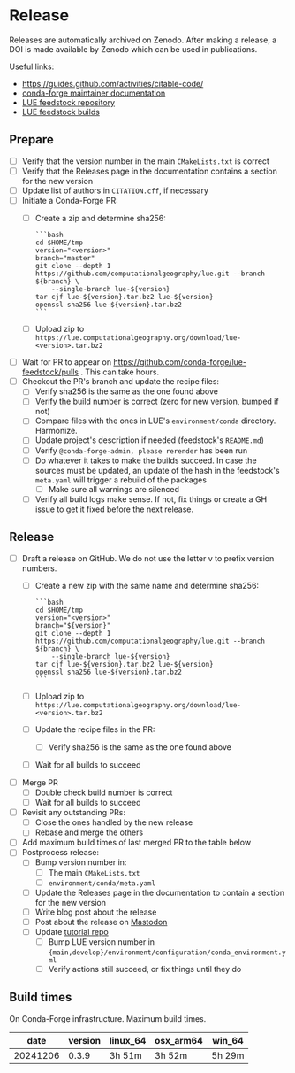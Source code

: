 # Release

Releases are automatically archived on Zenodo. After making a release, a DOI is made available by Zenodo which
can be used in publications.

Useful links:

- <https://guides.github.com/activities/citable-code/>
- [conda-forge maintainer documentation](https://conda-forge.org/docs/maintainer/)
- [LUE feedstock repository](https://github.com/conda-forge/lue-feedstock)
- [LUE feedstock builds](https://dev.azure.com/conda-forge/feedstock-builds/_build?definitionId=10907&_a=summary)

## Prepare

- [ ] Verify that the version number in the main `CMakeLists.txt` is correct
- [ ] Verify that the Releases page in the documentation contains a section for the new version
- [ ] Update list of authors in `CITATION.cff`, if necessary
- [ ] Initiate a Conda-Forge PR:
  - [ ] Create a zip and determine sha256:

        ```bash
        cd $HOME/tmp
        version="<version>"
        branch="master"
        git clone --depth 1 https://github.com/computationalgeography/lue.git --branch ${branch} \
            --single-branch lue-${version}
        tar cjf lue-${version}.tar.bz2 lue-${version}
        openssl sha256 lue-${version}.tar.bz2
        ```

  - [ ] Upload zip to `https://lue.computationalgeography.org/download/lue-<version>.tar.bz2`
- [ ] Wait for PR to appear on <https://github.com/conda-forge/lue-feedstock/pulls> . This can take hours.
- [ ] Checkout the PR's branch and update the recipe files:
  - [ ] Verify sha256 is the same as the one found above
  - [ ] Verify the build number is correct (zero for new version, bumped if not)
  - [ ] Compare files with the ones in LUE's `environment/conda` directory. Harmonize.
  - [ ] Update project's description if needed (feedstock's `README.md`)
  - [ ] Verify `@conda-forge-admin, please rerender` has been run
  - [ ] Do whatever it takes to make the builds succeed. In case the sources must be updated, an update of
          the hash in the feedstock's `meta.yaml` will trigger a rebuild of the packages
    - [ ] Make sure all warnings are silenced
  - [ ] Verify all build logs make sense. If not, fix things or create a GH issue to get it fixed before the
          next release.

## Release

- [ ] Draft a release on GitHub. We do not use the letter v to prefix version numbers.
  - [ ] Create a new zip with the same name and determine sha256:

        ```bash
        cd $HOME/tmp
        version="<version>"
        branch="${version}"
        git clone --depth 1 https://github.com/computationalgeography/lue.git --branch ${branch} \
            --single-branch lue-${version}
        tar cjf lue-${version}.tar.bz2 lue-${version}
        openssl sha256 lue-${version}.tar.bz2
        ```

  - [ ] Upload zip to `https://lue.computationalgeography.org/download/lue-<version>.tar.bz2`
  - [ ] Update the recipe files in the PR:
    - [ ] Verify sha256 is the same as the one found above
  - [ ] Wait for all builds to succeed
- [ ] Merge PR
  - [ ] Double check build number is correct
  - [ ] Wait for all builds to succeed
- [ ] Revisit any outstanding PRs:
  - [ ] Close the ones handled by the new release
  - [ ] Rebase and merge the others
- [ ] Add maximum build times of last merged PR to the table below
- [ ] Postprocess release:
  - [ ] Bump version number in:
    - [ ] The main `CMakeLists.txt`
    - [ ] `environment/conda/meta.yaml`
  - [ ] Update the Releases page in the documentation to contain a section for the new version
  - [ ] Write blog post about the release
  - [ ] Post about the release on [Mastodon](https://scicomm.xyz/@lue)
  - [ ] Update [tutorial repo](https://github.com/computationalgeography/lue_tutorial)
    - [ ] Bump LUE version number in `{main,develop}/environment/configuration/conda_environment.yml`
    - [ ] Verify actions still succeed, or fix things until they do

## Build times

On Conda-Forge infrastructure. Maximum build times.

| date     | version | linux_64 | osx_arm64 | win_64 |
| ---      | ---     | ---      | ---       | ---    |
| 20241206 | 0.3.9   | 3h 51m   | 3h 52m    | 5h 29m |
